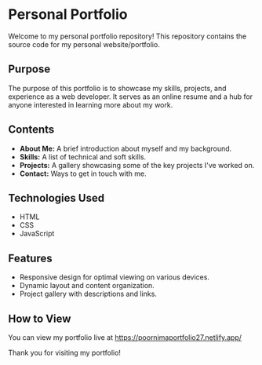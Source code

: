 # Personal Portfolio

Welcome to my personal portfolio repository! This repository contains the source code for my personal website/portfolio.

## Purpose

The purpose of this portfolio is to showcase my skills, projects, and experience as a web developer. It serves as an online resume and a hub for anyone interested in learning more about my work.

## Contents

- **About Me:** A brief introduction about myself and my background.
- **Skills:** A list of technical and soft skills.
- **Projects:** A gallery showcasing some of the key projects I've worked on.
- **Contact:** Ways to get in touch with me.

## Technologies Used

- HTML
- CSS
- JavaScript

## Features

- Responsive design for optimal viewing on various devices.
- Dynamic layout and content organization.
- Project gallery with descriptions and links.

## How to View

You can view my portfolio live at https://poornimaportfolio27.netlify.app/

Thank you for visiting my portfolio!
